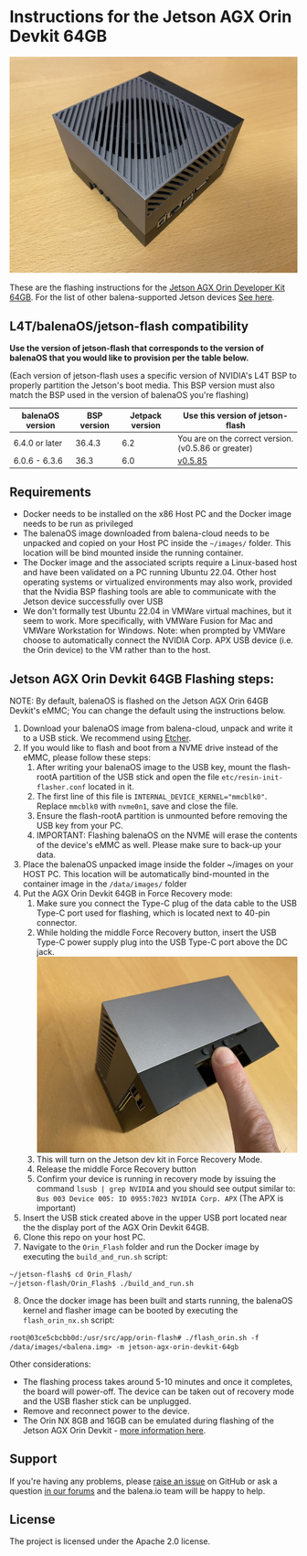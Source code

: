 # Instructions for the Jetson AGX Orin Devkit 64GB

<img src="images/jetson-agx-orin-devkit-64gb.jpg">

These are the flashing instructions for the [Jetson AGX Orin Developer Kit 64GB](https://www.nvidia.com/en-us/autonomous-machines/embedded-systems/jetson-orin/). For the list of other balena-supported Jetson devices [See here](../README.md#instructions).

## L4T/balenaOS/jetson-flash compatibility

**Use the version of jetson-flash that corresponds to the version of balenaOS that you would like to provision per the table below.**

(Each version of jetson-flash uses a specific version of NVIDIA's L4T BSP to properly partition the Jetson's boot media. This BSP version must also match the BSP used in the version of balenaOS you're flashing)

| balenaOS version | BSP version | Jetpack version | Use this version of jetson-flash |
|------------------|-------------|-----------------|----------------------------------|
| 6.4.0 or later   | 36.4.3      | 6.2             | You are on the correct version. (v0.5.86 or greater)              |
| 6.0.6 - 6.3.6    | 36.3        | 6.0             | [v0.5.85](https://github.com/balena-os/jetson-flash/tree/v0.5.85) |


## Requirements
- Docker needs to be installed on the x86 Host PC and the Docker image needs to be run as privileged
- The balenaOS image downloaded from balena-cloud needs to be unpacked and copied on your Host PC inside the `~/images/` folder. This location will be bind mounted inside the running container.
- The Docker image and the associated scripts require a Linux-based host and have been validated on a PC running Ubuntu 22.04. Other host operating systems or virtualized environments may also work, provided that the Nvidia BSP flashing tools are able to communicate with the Jetson device successfully over USB
- We don't formally test Ubuntu 22.04 in VMWare virtual machines, but it seem to work. More specifically, with VMWare Fusion for Mac and VMWare Workstation for Windows. Note: when prompted by VMWare choose to automatically connect the NVIDIA Corp. APX USB device (i.e. the Orin device) to the VM rather than to the host.

## Jetson AGX Orin Devkit 64GB Flashing steps:

NOTE: By default, balenaOS is flashed on the Jetson AGX Orin 64GB Devkit's eMMC; You can change the default using the instructions below.

1. Download your balenaOS image from balena-cloud, unpack and write it to a USB stick. We recommend using [Etcher](https://www.balena.io/etcher).
2. If you would like to flash and boot from a NVME drive instead of the eMMC, please follow these steps: 
   1. After writing your balenaOS image to the USB key, mount the flash-rootA partition of the USB stick and open the file `etc/resin-init-flasher.conf` located in it.
   2. The first line of this file is `INTERNAL_DEVICE_KERNEL="mmcblk0"`. Replace `mmcblk0` with `nvme0n1`, save and close the file.
   3. Ensure the flash-rootA partition is unmounted before removing the USB key from your PC.
   4. IMPORTANT: Flashing balenaOS on the NVME will erase the contents of the device's eMMC as well. Please make sure to back-up your data.
3. Place the balenaOS unpacked image inside the folder ~/images on your HOST PC. This location will be automatically bind-mounted in the container image in the `/data/images/` folder
4. Put the AGX Orin Devkit 64GB in Force Recovery mode:
   1. Make sure you connect the Type-C plug of the data cable to the USB Type-C port used for flashing, which is located next to 40-pin connector.
   2. While holding the middle Force Recovery button, insert the USB Type-C power supply plug into the USB Type-C port above the DC jack. <img src="images/jetson-agx-orin-devkit-64gb_recovery.jpg">
   3. This will turn on the Jetson dev kit in Force Recovery Mode.
   4. Release the middle Force Recovery button
   5. Confirm your device is running in recovery mode by issuing the command `lsusb | grep NVIDIA` and you should see output similar to: `Bus 003 Device 005: ID 0955:7023 NVIDIA Corp. APX` (The APX is important)
5. Insert the USB stick created above in the upper USB port located near the the display port of the AGX Orin Devkit 64GB.
6. Clone this repo on your host PC.
7. Navigate to the `Orin_Flash` folder and run the Docker image by executing the `build_and_run.sh` script:
```
~/jetson-flash$ cd Orin_Flash/
~/jetson-flash/Orin_Flash$ ./build_and_run.sh
```
8. Once the docker image has been built and starts running, the balenaOS kernel and flasher image can be booted by executing the `flash_orin_nx.sh` script:
```
root@03ce5cbcbb0d:/usr/src/app/orin-flash# ./flash_orin.sh -f /data/images/<balena.img> -m jetson-agx-orin-devkit-64gb
```

Other considerations:
- The flashing process takes around 5-10 minutes and once it completes, the board will power-off. The device can be taken out of recovery mode and the USB flasher stick can be unplugged.
- Remove and reconnect power to the device.
- The Orin NX 8GB and 16GB can be emulated during flashing of the Jetson AGX Orin Devkit - [more information here](https://github.com/balena-os/jetson-flash/blob/master/Orin_Flash/agx_orin_emulation.md).
## Support

If you're having any problems, please [raise an issue](https://github.com/balena-os/jetson-flash/issues/new) on GitHub or ask a question [in our forums](https://forums.balena.io/c/share-questions-or-issues-about-balena-jetson-flash-which-is-a-tool-that-allows-users-to-flash-balenaos-on-nvidia-jetson-devices/95) and the balena.io team will be happy to help.



License
-------

The project is licensed under the Apache 2.0 license.
